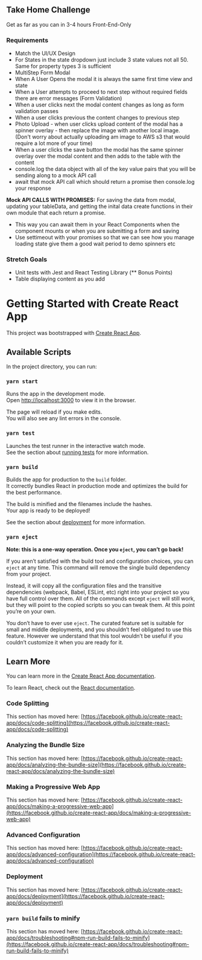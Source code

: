 ## Take Home Challenge 

Get as far as you can in 3-4 hours Front-End-Only

### Requirements
- Match the UI/UX Design 
- For States in the state dropdown just include 3 state values not all 50. Same for property types 3 is sufficient
- MultiStep Form Modal
- When A User Opens the modal it is always the same first time view and state
- When a User attempts to proceed to next step without required fields there are error messages (Form Validation)
- When a user clicks next the modal content changes as long as form validation passes
- When a user clicks previous the content changes to previous step
- Photo Upload - when user clicks upload content of the modal has a spinner overlay - then replace the image with another local image. (Don't worry about actually uploading am image to AWS s3 that would require a lot more of your time)
- When a user clicks the save button the modal has the same spinner overlay over the modal content and then adds to the table with the content
- console.log the data object with all of the key value pairs that you will be sending along to a mock API call
- await that mock API call which should return a promise then console.log your response

**Mock API CALLS WITH PROMISES:** For saving the data from modal, updating your tableData, and getting the inital data create functions in their own module that each return a promise.
- This way you can await them in your React Components when the component mounts or when you are submitting a form and saving
- Use settimeout with your promises so that we can see how you manage loading state give them a good wait period to demo spinners etc

### Stretch Goals 
- Unit tests with Jest and React Testing Library (** Bonus Points)
- Table displaying content as you add

# Getting Started with Create React App

This project was bootstrapped with [Create React App](https://github.com/facebook/create-react-app).

## Available Scripts

In the project directory, you can run:

### `yarn start`

Runs the app in the development mode.\
Open [http://localhost:3000](http://localhost:3000) to view it in the browser.

The page will reload if you make edits.\
You will also see any lint errors in the console.

### `yarn test`

Launches the test runner in the interactive watch mode.\
See the section about [running tests](https://facebook.github.io/create-react-app/docs/running-tests) for more information.

### `yarn build`

Builds the app for production to the `build` folder.\
It correctly bundles React in production mode and optimizes the build for the best performance.

The build is minified and the filenames include the hashes.\
Your app is ready to be deployed!

See the section about [deployment](https://facebook.github.io/create-react-app/docs/deployment) for more information.

### `yarn eject`

**Note: this is a one-way operation. Once you `eject`, you can’t go back!**

If you aren’t satisfied with the build tool and configuration choices, you can `eject` at any time. This command will remove the single build dependency from your project.

Instead, it will copy all the configuration files and the transitive dependencies (webpack, Babel, ESLint, etc) right into your project so you have full control over them. All of the commands except `eject` will still work, but they will point to the copied scripts so you can tweak them. At this point you’re on your own.

You don’t have to ever use `eject`. The curated feature set is suitable for small and middle deployments, and you shouldn’t feel obligated to use this feature. However we understand that this tool wouldn’t be useful if you couldn’t customize it when you are ready for it.

## Learn More

You can learn more in the [Create React App documentation](https://facebook.github.io/create-react-app/docs/getting-started).

To learn React, check out the [React documentation](https://reactjs.org/).

### Code Splitting

This section has moved here: [https://facebook.github.io/create-react-app/docs/code-splitting](https://facebook.github.io/create-react-app/docs/code-splitting)

### Analyzing the Bundle Size

This section has moved here: [https://facebook.github.io/create-react-app/docs/analyzing-the-bundle-size](https://facebook.github.io/create-react-app/docs/analyzing-the-bundle-size)

### Making a Progressive Web App

This section has moved here: [https://facebook.github.io/create-react-app/docs/making-a-progressive-web-app](https://facebook.github.io/create-react-app/docs/making-a-progressive-web-app)

### Advanced Configuration

This section has moved here: [https://facebook.github.io/create-react-app/docs/advanced-configuration](https://facebook.github.io/create-react-app/docs/advanced-configuration)

### Deployment

This section has moved here: [https://facebook.github.io/create-react-app/docs/deployment](https://facebook.github.io/create-react-app/docs/deployment)

### `yarn build` fails to minify

This section has moved here: [https://facebook.github.io/create-react-app/docs/troubleshooting#npm-run-build-fails-to-minify](https://facebook.github.io/create-react-app/docs/troubleshooting#npm-run-build-fails-to-minify)
